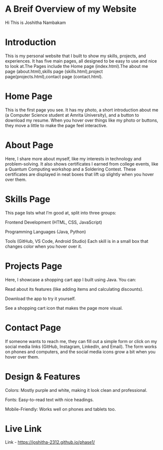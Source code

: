# A Breif Overview of my Website
Hi This is Joshitha Nambakam
# Introduction
This is my personal website that I built to show my skills, projects, and experiences. It has five main pages, all designed to be easy to use and nice to look at.The Pages include the Home page (index.html).The about me page (about.html),skills page (skills.html),project page(projects.html),contact page (contact.html).

# Home Page 
This is the first page you see. It has my photo, a short introduction about me (a Computer Science student at Amrita University), and a button to download my resume. When you hover over things like my photo or buttons, they move a little to make the page feel interactive.


# About Page 
Here, I share more about myself, like my interests in technology and problem-solving. It also shows certificates I earned from college events, like a Quantum Computing workshop and a Soldering Contest. These certificates are displayed in neat boxes that lift up slightly when you hover over them.


# Skills Page 
This page lists what I’m good at, split into three groups:

Frontend Development (HTML, CSS, JavaScript)

Programming Languages (Java, Python)

Tools (GitHub, VS Code, Android Studio)
Each skill is in a small box that changes color when you hover over it.

# Projects Page 
Here, I showcase a shopping cart app I built using Java. You can:

Read about its features (like adding items and calculating discounts).

Download the app to try it yourself.

See a shopping cart icon that makes the page more visual.

# Contact Page 
If someone wants to reach me, they can fill out a simple form or click on my social media links (GitHub, Instagram, LinkedIn, and Email). The form works on phones and computers, and the social media icons grow a bit when you hover over them.

# Design & Features

Colors: Mostly purple and white, making it look clean and professional.

Fonts: Easy-to-read text with nice headings.

Mobile-Friendly: Works well on phones and tablets too.
# Live Link
Link - https://joshitha-2312.github.io/phase1/
